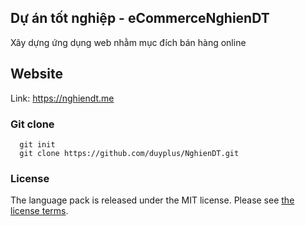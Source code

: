 ## Dự án tốt nghiệp - eCommerceNghienDT
Xây dựng ứng dụng web nhằm mục đích bán hàng online

## Website
Link: https://nghiendt.me

### Git clone
```
  git init
  git clone https://github.com/duyplus/NghienDT.git
```
### License
The language pack is released under the MIT license. Please
see [the license terms](https://github.com/duyplus/NghienDT/blob/master/LICENSE).
